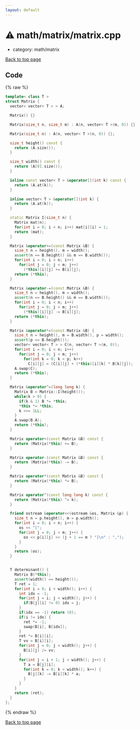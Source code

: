```yaml
---
layout: default
---
```


<!-- mathjax config similar to math.stackexchange -->
<script type="text/javascript" async
  src="https://cdnjs.cloudflare.com/ajax/libs/mathjax/2.7.5/MathJax.js?config=TeX-MML-AM_CHTML">
</script>
<script type="text/x-mathjax-config">
  MathJax.Hub.Config({
    TeX: { equationNumbers: { autoNumber: "AMS" }},
    tex2jax: {
      inlineMath: [ ['$','$'] ],
      processEscapes: true
    },
    "HTML-CSS": { matchFontHeight: false },
    displayAlign: "left",
    displayIndent: "2em"
  });
</script>

<script type="text/javascript" src="https://cdnjs.cloudflare.com/ajax/libs/jquery/3.4.1/jquery.min.js"></script>
<script src="https://cdn.jsdelivr.net/npm/jquery-balloon-js@1.1.2/jquery.balloon.min.js" integrity="sha256-ZEYs9VrgAeNuPvs15E39OsyOJaIkXEEt10fzxJ20+2I=" crossorigin="anonymous"></script>
<script type="text/javascript" src="../../../assets/js/copy-button.js"></script>
<link rel="stylesheet" href="../../../assets/css/copy-button.css" />


# :warning: math/matrix/matrix.cpp
* category: math/matrix


[Back to top page](../../../index.html)



## Code
{% raw %}
```cpp
template< class T >
struct Matrix {
  vector< vector< T > > A;

  Matrix() {}

  Matrix(size_t n, size_t m) : A(n, vector< T >(m, 0)) {}

  Matrix(size_t n) : A(n, vector< T >(n, 0)) {};

  size_t height() const {
    return (A.size());
  }

  size_t width() const {
    return (A[0].size());
  }

  inline const vector< T > &operator[](int k) const {
    return (A.at(k));
  }

  inline vector< T > &operator[](int k) {
    return (A.at(k));
  }

  static Matrix I(size_t n) {
    Matrix mat(n);
    for(int i = 0; i < n; i++) mat[i][i] = 1;
    return (mat);
  }

  Matrix &operator+=(const Matrix &B) {
    size_t n = height(), m = width();
    assert(n == B.height() && m == B.width());
    for(int i = 0; i < n; i++)
      for(int j = 0; j < m; j++)
        (*this)[i][j] += B[i][j];
    return (*this);
  }

  Matrix &operator-=(const Matrix &B) {
    size_t n = height(), m = width();
    assert(n == B.height() && m == B.width());
    for(int i = 0; i < n; i++)
      for(int j = 0; j < m; j++)
        (*this)[i][j] -= B[i][j];
    return (*this);
  }

  Matrix &operator*=(const Matrix &B) {
    size_t n = height(), m = B.width(), p = width();
    assert(p == B.height());
    vector< vector< T > > C(n, vector< T >(m, 0));
    for(int i = 0; i < n; i++)
      for(int j = 0; j < m; j++)
        for(int k = 0; k < p; k++)
          C[i][j] = (C[i][j] + (*this)[i][k] * B[k][j]);
    A.swap(C);
    return (*this);
  }

  Matrix &operator^=(long long k) {
    Matrix B = Matrix::I(height());
    while(k > 0) {
      if(k & 1) B *= *this;
      *this *= *this;
      k >>= 1LL;
    }
    A.swap(B.A);
    return (*this);
  }

  Matrix operator+(const Matrix &B) const {
    return (Matrix(*this) += B);
  }

  Matrix operator-(const Matrix &B) const {
    return (Matrix(*this) -= B);
  }

  Matrix operator*(const Matrix &B) const {
    return (Matrix(*this) *= B);
  }

  Matrix operator^(const long long k) const {
    return (Matrix(*this) ^= k);
  }

  friend ostream &operator<<(ostream &os, Matrix &p) {
    size_t n = p.height(), m = p.width();
    for(int i = 0; i < n; i++) {
      os << "[";
      for(int j = 0; j < m; j++) {
        os << p[i][j] << (j + 1 == m ? "]\n" : ",");
      }
    }
    return (os);
  }


  T determinant() {
    Matrix B(*this);
    assert(width() == height());
    T ret = 1;
    for(int i = 0; i < width(); i++) {
      int idx = -1;
      for(int j = i; j < width(); j++) {
        if(B[j][i] != 0) idx = j;
      }
      if(idx == -1) return (0);
      if(i != idx) {
        ret *= -1;
        swap(B[i], B[idx]);
      }
      ret *= B[i][i];
      T vv = B[i][i];
      for(int j = 0; j < width(); j++) {
        B[i][j] /= vv;
      }
      for(int j = i + 1; j < width(); j++) {
        T a = B[j][i];
        for(int k = 0; k < width(); k++) {
          B[j][k] -= B[i][k] * a;
        }
      }
    }
    return (ret);
  }
};

```
{% endraw %}

[Back to top page](../../../index.html)

